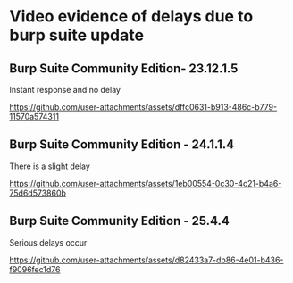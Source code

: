 # Video evidence of delays due to burp suite update

## Burp Suite Community Edition- 23.12.1.5
Instant response and no delay

https://github.com/user-attachments/assets/dffc0631-b913-486c-b779-11570a574311






## Burp Suite Community Edition - 24.1.1.4
There is a slight delay

https://github.com/user-attachments/assets/1eb00554-0c30-4c21-b4a6-75d6d573860b







## Burp Suite Community Edition - 25.4.4
Serious delays occur

https://github.com/user-attachments/assets/d82433a7-db86-4e01-b436-f9096fec1d76





